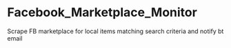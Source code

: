 # Facebook_Marketplace_Monitor
Scrape FB marketplace for local items matching search criteria and notify bt email
